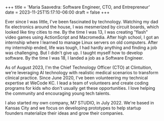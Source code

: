 +++
title = 'Maria Saavedra: Software Engineer, CTO, and Entrepreneur'
date = 2023-11-25T15:17:10-06:00
draft = false
+++

Ever since I was little, I've been fascinated by technology. Watching my dad fix electronics around the house, I was mesmerized by circuit boards, which looked like tiny cities to me. By the time I was 13, I was creating "flash" video games using ActionScript and Macromedia. After high school, I got an internship where I learned to manage Linux servers on old computers. After my internship ended, life was tough, I had hardly anything and finding a job was challenging. But I didn't give up. I taught myself how to develop software. By the time I was 18, I landed a job as a Software Engineer.

As of August 2023, I'm the Chief Technology Officer (CTO) at Clintuition, we're leveraging AI technology with realistic medical scenarios to transform clinical practice.
Since June 2020, I've been volunteering my technical expertise at WeCode KC. I lead a team of volunteers and create coding programs for kids who don't usually get these opportunities. I love helping the community and encouraging young tech talents.

I also started my own company, M7 STUDIO, in July 2022. We're based in Kansas City and we focus on developing prototypes to help startup founders materialize their ideas and grow their companies.
